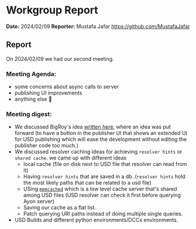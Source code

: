 # Workgroup Report

**Date:** 2024/02/09
**Reporter:** Mustafa Jafar <https://github.com/MustafaJafar>

## Report

On 2024/02/09 we had our second meeting.

### Meeting Agenda:
- some concerns about async calls to server
- publishing UI improvements
- anything else 🙂

### Meeting digest:
- We discussed BigRoy's idea [written here](https://github.com/ynput/ayon-workgroups/issues/4), where an idea was put forward (to have a button in the publisher UI that shows an extended UI for USD publishing which will ease the development without editing the publisher code too much.)
- We discussed resolver caching ideas for achieving `resolver hints` or `shared cache`. we came up with different ideas
  - local cache (file on disk next to USD file that resolver can read from it)
  - Having `resolver hints` that are saved in a db. (`resolver hints` hold the most likely paths that can be related to a usd file)
  - USing [`memcached`](https://memcached.org/) which is a low level cache server that's shared among USD files (USD resolver can check it first before querying Ayon server)
  - Saving our cache as a flat list. 
  - Patch querying URI paths instead of doing multiple single queries. 
- USD Builds and different python environments/DCCs environments. 
